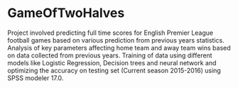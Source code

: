 # GameOfTwoHalves
Project involved predicting full time scores for English Premier League football games based on various prediction from previous years statistics. Analysis of key parameters affecting home team and away team wins based on data collected from previous years. Training of data using different models like Logistic Regression, Decision trees and neural network and optimizing the accuracy on testing set (Current season 2015-2016) using SPSS modeler 17.0.  
